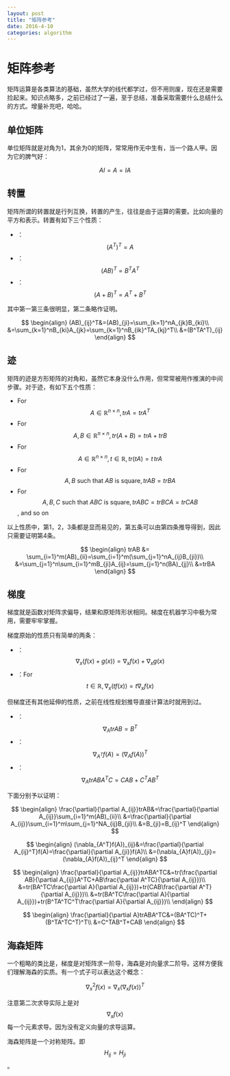 ```yaml
---
layout: post
title: "矩阵参考"
date: 2016-4-10
categories: algorithm
---
```

# 矩阵参考
矩阵运算是各类算法的基础，虽然大学的线代都学过，但不用则废，现在还是需要捡起来。知识点略多，之前已经过了一遍，至于总结，准备采取需要什么总结什么的方式。增量补充吧，哈哈。

## 单位矩阵
单位矩阵就是对角为1，其余为0的矩阵，常常用作无中生有，当一个路人甲。因为它的脾气好：

$$AI=A=IA$$

## 转置
矩阵所谓的转置就是行列互换，转置的产生，往往是由于运算的需要。比如向量的平方和表示。转置有如下三个性质：


* ：$$(A^T)^T=A$$
* ：$$(AB)^T=B^TA^T$$
* ：$$(A+B)^T=A^T+B^T$$

其中第一第三条很明显，第二条略作证明。

$$
\begin{align}
(AB)_{ij}^T&=(AB)_{ji}=\sum_{k=1}^nA_{jk}B_{ki}\\
&=\sum_{k=1}^nB_{ki}A_{jk}=\sum_{k=1}^nB_{ik}^TA_{kj}^T\\
&=(B^TA^T)_{ij}
\end{align}
$$

## 迹
矩阵的迹是方形矩阵的对角和，虽然它本身没什么作用，但常常被用作推演的中间步骤。对于迹，有如下五个性质：

* For $$A\in\mathbb{R}^{n\times n},trA=trA^T$$
* For $$A, B\in \mathbb{R}^{n\times n}, tr(A+B)=trA+trB$$
* For $$A\in\mathbb{R}^{n\times n},t\in \mathbb{R}, tr(tA)=t\,trA$$
* For $$A, B\text{ such that }AB\text{ is square}, trAB=trBA$$
* For $$A, B, C\text{ such that }ABC\text{ is square}, trABC=trBCA=trCAB$$, and so on

以上性质中，第1，2，3条都是显而易见的，第五条可以由第四条推导得到，因此只需要证明第4条。

$$
\begin{align}
trAB &= \sum_{i=1}^m(AB)_{ii}=\sum_{i=1}^m(\sum_{j=1}^nA_{ij}B_{ji})\\
&=\sum_{j=1}^n\sum_{i=1}^mB_{ji}A_{ij}=\sum_{j=1}^n(BA)_{jj}\\
&=trBA
\end{align}
$$

## 梯度
梯度就是函数对矩阵求偏导，结果和原矩阵形状相同。梯度在机器学习中极为常用，需要牢牢掌握。

梯度原始的性质只有简单的两条：

* ：$$\nabla_{x}(f(x)+g(x))=\nabla_{x}f(x)+\nabla_{x}g(x)$$
* ：For $$t\in \mathbb{R}, \nabla_{x}(tf(x))=t\nabla_{x}f(x)$$

但梯度还有其他延伸的性质，之前在线性规划推导直接计算法时就用到过。

* ：$$\nabla_{A}trAB=B^T$$
* ：$$\nabla_{A^T}f(A)=(\nabla_Af(A))^T$$
* ：$$\nabla_{A}trABA^TC=CAB+C^TAB^T$$

下面分别予以证明：

$$
\begin{align}
\frac{\partial}{\partial A_{ij}}trAB&=\frac{\partial}{\partial A_{ij}}\sum_{i=1}^m(AB)_{ii}\\
&=\frac{\partial}{\partial A_{ij}}\sum_{i=1}^m\sum_{j=1}^NA_{ij}B_{ji}\\
&=B_{ji}=B_{ij}^T
\end{align}
$$

$$
\begin{align}
(\nabla_{A^T}f(A))_{ij}&=\frac{\partial}{\partial A_{ij}^T}f(A)=\frac{\partial}{\partial A_{ji}}f(A)\\
&=(\nabla_{A}f(A))_{ji}=(\nabla_{A}f(A))_{ij}^T
\end{align}
$$

$$
\begin{align}
\frac{\partial}{\partial A_{ij}}trABA^TC&=tr(\frac{\partial AB}{\partial A_{ij}}A^TC+AB\frac{\partial A^TC}{\partial A_{ij}})\\
&=tr(BA^TC\frac{\partial A}{\partial A_{ij}})+tr(CAB\frac{\partial A^T}{\partial A_{ij}})\\
&=tr(BA^TC\frac{\partial A}{\partial A_{ij}})+tr(B^TA^TC^T\frac{\partial A}{\partial A_{ij}})\\
\end{align}
$$

$$
\begin{align}
\frac{\partial}{\partial A}trABA^TC&=(BA^TC)^T+(B^TA^TC^T)^T\\
&=C^TAB^T+CAB
\end{align}
$$

## 海森矩阵
一个粗略的类比是，梯度是对矩阵求一阶导，海森是对向量求二阶导。这样方便我们理解海森的实质。有一个式子可以表达这个概念：

$$
\nabla_x^2f(x)=\nabla_x(\nabla_xf(x))^T
$$

注意第二次求导实际上是对$$\nabla_xf(x)$$每一个元素求导。因为没有定义向量的求导运算。

海森矩阵是一个对称矩阵。即$$H_{ij}=H_{ji}$$。
